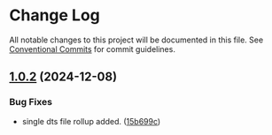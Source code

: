 # Change Log

All notable changes to this project will be documented in this file.
See [Conventional Commits](https://conventionalcommits.org) for commit guidelines.

## [1.0.2](https://github.com/furqee/lerna-react-apps/compare/@furqe/config-library@1.0.1...@furqe/config-library@1.0.2) (2024-12-08)

### Bug Fixes

- single dts file rollup added. ([15b699c](https://github.com/furqee/lerna-react-apps/commit/15b699c9018bdcd41f9193504a0885ceed77a0bb))
